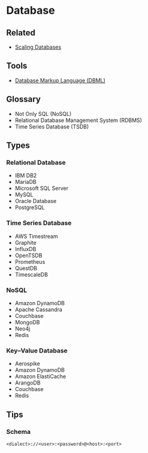 # Database

<!--
https://linkedin.com/learning/database-foundations-administration-8375189/administer-a-database-server
-->

<!--
- Amazon DynamoDB
- MongoDB
- GCP Datastore
-->

## Related

- [Scaling Databases](https://roadmap.sh/guides/scaling-databases)

## Tools

- [Database Markup Language (DBML)](/dbml.md)

## Glossary

- Not Only SQL (NoSQL)
- Relational Database Management System (RDBMS)
- Time Series Database (TSDB)

## Types

### Relational Database

- IBM DB2
- MariaDB
- Microsoft SQL Server
- MySQL
- Oracle Database
- PostgreSQL

### Time Series Database

- AWS Timestream
- Graphite
- InfluxDB
- OpenTSDB
- Prometheus
- QuestDB
- TimescaleDB

### NoSQL

- Amazon DynamoDB
- Apache Cassandra
- Couchbase
- MongoDB
- Neo4j
- Redis

### Key–Value Database

- Aerospike
- Amazon DynamoDB
- Amazon ElastiCache
- ArangoDB
- Couchbase
- Redis

## Tips

### Schema

```txt
<dialect>://<user>:<password>@<host>:<port>
```
